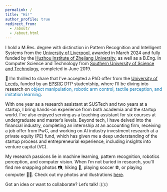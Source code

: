 ```yaml
---
permalink: /
title: "Hi!"
author_profile: true
redirect_from: 
  - /about/
  - /about.html
---
```


I hold a M.Res. degree with distinction in Pattern Recognition and Intelligent Systems from the [University of Liverpool](https://www.liverpool.ac.uk), awarded in March 2024 and fully funded by the [Huzhou Institute of Zhejiang University](http://hzi.zju.edu.cn/site/main), as well as a B.Eng. in Computer Science and Technology from [Southern University of Science and Technology](https://www.sustech.edu.cn/en), completed in June 2019.

🎉 I’m thrilled to share that I’ve accepted a PhD offer from the [University of Leeds](https://www.leeds.ac.uk), funded by an [EPSRC](https://www.ukri.org/councils/epsrc) DTP studentship, where I’ll be diving into research on <font color='#1177B0'>object manipulation, robotic arm control, tactile perception, and imitation learning</font>.

With one year as a research assistant at SUSTech and two years at a startup, I bring hands-on experience from both academia and the startup world. I’ve also enjoyed serving as a teaching assistant for six courses at undergraduate and master’s levels.
Beyond tech, I have delved into the financial industry, completing an internship at an accounting firm, receiving a job offer from PwC, and working on AI industry investment research at a private equity (PE) fund, which has given me a deep understanding of the startup process and entrepreneurial experience, including insights into venture capital (VC).

My research passions lie in machine learning, pattern recognition, robotics perception, and computer vision. When I’m not buried in research, you’ll find me snapping photos 📷, hiking 🚶, playing soccer ⚽️, or playing computer 🧑‍💻. Check out my photos and illustrations [here](https://unsplash.com/@billyxue).

Got an idea or want to collaborate? Let’s talk! :):):)